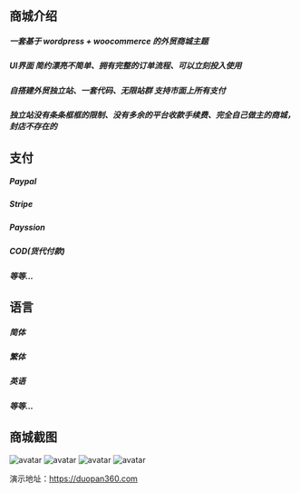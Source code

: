 

商城介绍
-----------------
##### 一套基于 wordpress + woocommerce 的外贸商城主题

##### UI界面 简约漂亮不简单、拥有完整的订单流程、可以立刻投入使用

##### 自搭建外贸独立站、一套代码、无限站群 支持市面上所有支付

##### 独立站没有条条框框的限制、没有多余的平台收款手续费、完全自己做主的商城，封店不存在的


支付
-----------------
##### Paypal

##### Stripe

##### Payssion

##### COD(货代付款)

##### 等等...


语言
-----------------
##### 简体
##### 繁体
##### 英语
##### 等等...


商城截图
-----------------
![avatar](/image/1.png)
![avatar](/image/2.png)
![avatar](/image/3.png)
![avatar](/image/4.png)



演示地址：https://duopan360.com</br>


